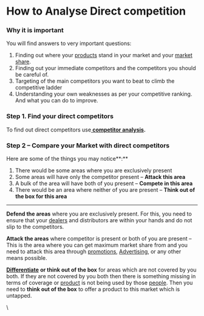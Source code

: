 # How to Analyse Direct competition

### Why it is important

You will find answers to very important questions:

1. Finding out where your [products](https://www.marketing91.com/types-of-products/) stand in your market and your [market share](https://www.marketing91.com/market-share-definition/).
2. Finding out your immediate competitors and the competitors you should be careful of.
3. Targeting of the main competitors you want to beat to climb the competitive ladder
4. Understanding your own weaknesses as per your competitive ranking. And what you can do to improve.

### Step 1. Find your direct competitors

To find out direct competitors use[ **competitor analysis**](competitor-analysis.md)**.**

### Step 2 – Compare your Market with direct competitors

Here are some of the things you may notice**:**

1. There would be some areas where you are exclusively present
2. Some areas will have only the competitor present – **Attack this area**
3. A bulk of the area will have both of you present – **Compete in this area**
4. There would be an area where neither of you are present – **Think out of the box for this area**

****

**Defend the areas** where you are exclusively present. For this, you need to ensure that your [dealers](https://www.marketing91.com/how-to-manage-and-motivate-channel-dealers/) and distributors are within your hands and do not slip to the competitors.

**Attack the areas** where competitor is present or both of you are present – This is the area where you can get maximum market share from and you need to attack this area through [promotions](https://www.marketing91.com/promotions-in-marketing/), [Advertising](https://www.marketing91.com/what-is-advertising/), or any other means possible.

[**Differentiate**](https://www.marketing91.com/differentiation-strategy/) **or think out of the box** for areas which are not covered by you both. If they are not covered by you both then there is something missing in terms of coverage or [product](https://www.marketing91.com/what-is-a-product/) is not being used by those [people](https://www.marketing91.com/people-marketing-mix/). Then you need to **think out of the box** to offer a product to this market which is untapped.



\
